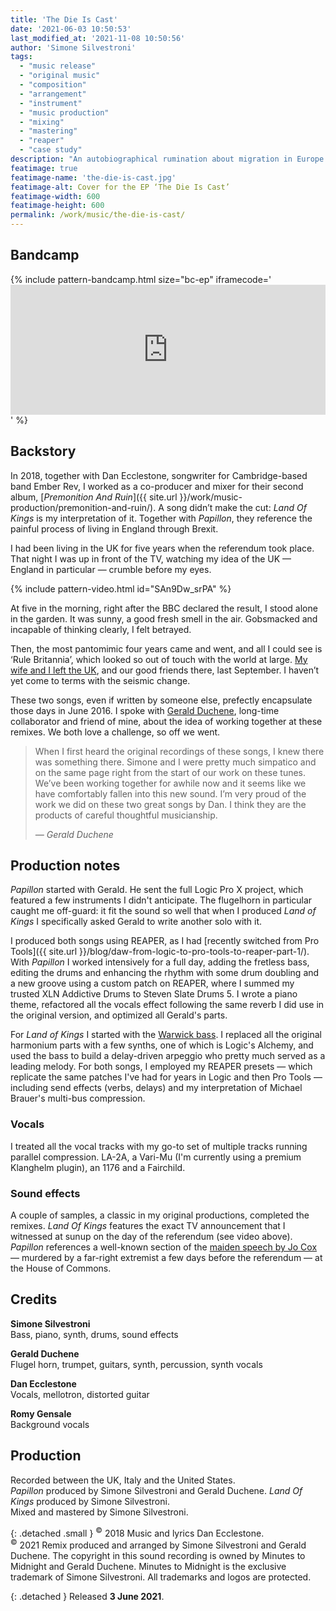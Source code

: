```yaml
---
title: 'The Die Is Cast'
date: '2021-06-03 10:50:53'
last_modified_at: '2021-11-08 10:50:56'
author: 'Simone Silvestroni'
tags:
  - "music release"
  - "original music"
  - "composition"
  - "arrangement"
  - "instrument"
  - "music production"
  - "mixing"
  - "mastering"
  - "reaper"
  - "case study"
description: "An autobiographical rumination about migration in Europe during a time of populism. In collaboration with Antiquity."
featimage: true
featimage-name: 'the-die-is-cast.jpg'
featimage-alt: Cover for the EP ‘The Die Is Cast’
featimage-width: 600
featimage-height: 600
permalink: /work/music/the-die-is-cast/
---
```

## Bandcamp

{% include pattern-bandcamp.html size="bc-ep" iframecode='<iframe style="border: 0; width: 100%; height: 208px;" src="https://bandcamp.com/EmbeddedPlayer/album=367059768/size=large/bgcol=ffffff/linkcol=333333/artwork=small/transparent=true/" seamless><a href="https://minutestomidnight.bandcamp.com/album/the-die-is-cast-ep">The Die Is Cast (EP) by Minutes to Midnight + Antiquity</a></iframe>' %}

## Backstory

In 2018, together with Dan Ecclestone, songwriter for Cambridge-based band Ember Rev, I worked as a co-producer and mixer for their second album, [*Premonition And Ruin*]({{ site.url }}/work/music-production/premonition-and-ruin/). A song didn’t make the cut: *Land Of Kings* is my interpretation of it. Together with *Papillon*, they reference the painful process of living in England through Brexit.

I had been living in the UK for five years when the referendum took place. That night I was up in front of the TV, watching my idea of the UK — England in particular — crumble before my eyes.

{% include pattern-video.html id="SAn9Dw_srPA" %}

At five in the morning, right after the BBC declared the result, I stood alone in the garden. It was sunny, a good fresh smell in the air. Gobsmacked and incapable of thinking clearly, I felt betrayed.

Then, the most pantomimic four years came and went, and all I could see is ‘Rule Britannia’, which looked so out of touch with the world at large. [My wife and I left the UK](https://simonesilvestroni.com/blog/back-to-the-future-leaving-the-uk/), and our good friends there, last September. I haven’t yet come to terms with the seismic change.

These two songs, even if written by someone else, prefectly encapsulate those days in June 2016. I spoke with [Gerald Duchene](https://antiquity-music.com/), long-time collaborator and friend of mine, about the idea of working together at these remixes. We both love a challenge, so off we went.

> When I first heard the original recordings of these songs, I knew there was something there. Simone and I were pretty much simpatico and on the same page right from the start of our work on these tunes. We’ve been working together for awhile now and it seems like we have comfortably fallen into this new sound. I’m very proud of the work we did on these two great songs by Dan. I think they are the products of careful thoughtful musicianship.
> 
> <cite>&mdash; Gerald Duchene</cite>

## Production notes

_Papillon_ started with Gerald. He sent the full Logic Pro X project, which featured a few instruments I didn't anticipate. The flugelhorn in particular caught me off-guard: it fit the sound so well that when I produced _Land of Kings_ I specifically asked Gerald to write another solo with it.

I produced both songs using REAPER, as I had [recently switched from Pro Tools]({{ site.url }}/blog/daw-from-logic-to-pro-tools-to-reaper-part-1/). With _Papillon_ I worked intensively for a full day, adding the fretless bass, editing the drums and enhancing the rhythm with some drum doubling and a new groove using a custom patch on REAPER, where I summed my trusted XLN Addictive Drums to Steven Slate Drums 5. I wrote a piano theme, refactored all the vocals effect following the same reverb I did use in the original version, and optimized all Gerald's parts.

For _Land of Kings_ I started with the [Warwick bass](/uses/). I replaced all the original harmonium parts with a few synths, one of which is Logic's Alchemy, and used the bass to build a delay-driven arpeggio who pretty much served as a leading melody. For both songs, I employed my REAPER presets — which replicate the same patches I've had for years in Logic and then Pro Tools — including send effects (verbs, delays) and my interpretation of Michael Brauer's multi-bus compression.

### Vocals

I treated all the vocal tracks with my go-to set of multiple tracks running parallel compression. LA-2A, a Vari-Mu (I'm currently using a premium Klanghelm plugin), an 1176 and a Fairchild.

### Sound effects

A couple of samples, a classic in my original productions, completed the remixes. _Land Of Kings_ features the exact TV announcement that I witnessed at sunup on the day of the referendum (see video above). _Papillon_ references a well-known section of the [maiden speech by Jo Cox](https://www.youtube.com/watch?v=u3OQRnJ1zrQ) — murdered by a far-right extremist a few days before the referendum — at the House of Commons.

## Credits

**Simone Silvestroni**<br>
Bass, piano, synth, drums, sound effects

**Gerald Duchene**<br>
Flugel horn, trumpet, guitars, synth, percussion, synth vocals

**Dan Ecclestone**<br>
Vocals, mellotron, distorted guitar

**Romy Gensale**<br>
Background vocals

## Production

Recorded between the UK, Italy and the United States.<br>
_Papillon_ produced by Simone Silvestroni and Gerald Duchene. _Land Of Kings_ produced by Simone Silvestroni.<br>
Mixed and mastered by Simone Silvestroni.

{: .detached .small }
<sup>&copy;</sup> 2018 Music and lyrics Dan Ecclestone.<br>
<sup>&copy;</sup> 2021 Remix produced and arranged by Simone Silvestroni and Gerald Duchene. The copyright in this sound recording is owned by Minutes to Midnight and Gerald Duchene. Minutes to Midnight is the exclusive trademark of Simone Silvestroni. All trademarks and logos are protected.

{: .detached }
Released <strong>3 June 2021</strong>.
